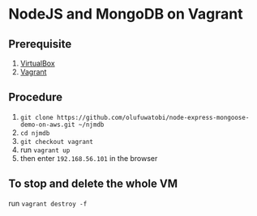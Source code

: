 # NodeJS and MongoDB on Vagrant

## Prerequisite
1. [VirtualBox](https://www.virtualbox.org/) 
2. [Vagrant](https://www.vagrantup.com/downloads.html) 

## Procedure
1. `git clone https://github.com/olufuwatobi/node-express-mongoose-demo-on-aws.git ~/njmdb`
2. `cd njmdb`
3. `git checkout vagrant`
4. run `vagrant up`
5. then enter `192.168.56.101` in the browser 

## To stop and delete the whole VM
run `vagrant destroy -f`